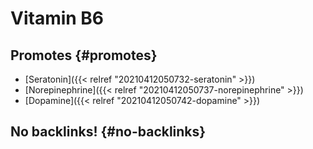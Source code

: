 # Vitamin B6


## Promotes {#promotes}

-   [Seratonin]({{< relref "20210412050732-seratonin" >}})
-   [Norepinephrine]({{< relref "20210412050737-norepinephrine" >}})
-   [Dopamine]({{< relref "20210412050742-dopamine" >}})


## No backlinks! {#no-backlinks}
